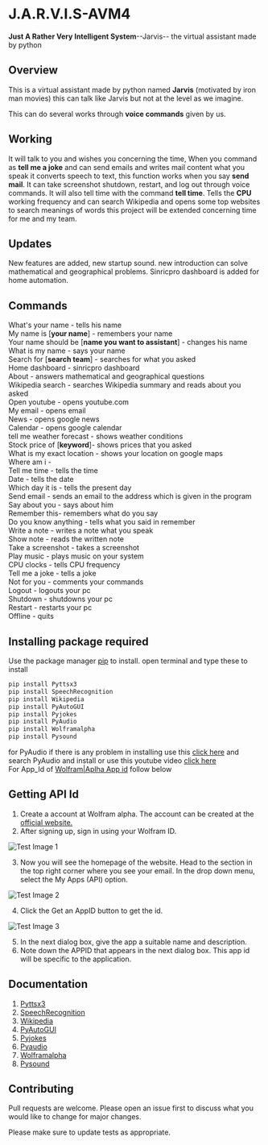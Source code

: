# J.A.R.V.I.S-AVM4
**Just A Rather Very Intelligent System**--Jarvis--
 the virtual assistant made by python  

## Overview
This is a virtual assistant made by python named **Jarvis** (motivated by iron man movies)
this can talk like Jarvis but not at the level as we imagine.                                             

This can do several works through **voice commands** given by us.

## Working
It will talk to you and wishes you concerning the time,
When you command as **tell me a joke** and can send emails and writes mail content what you speak it converts speech to text, this function works when you say **send mail**. It can take screenshot shutdown, restart, and log out through voice commands. It will also tell time with the command **tell time**. Tells the **CPU** working frequency and can search Wikipedia and opens some top websites to search meanings of words this project will be extended concerning time for me and my team.

## Updates
New features are added, new startup sound. new introduction can solve mathematical and geographical problems. Sinricpro dashboard is added for home automation.

## Commands
 

What's your name - tells his name                                                                
My name is [**your name**] - remembers your name                                       
Your name should be [**name you want to assistant**] - changes his name                           
What is my name - says your name                                                                  
Search for [**search team**] - searches for what you asked                                        
Home dashboard - sinricpro dashboard                                        
About - answers mathematical and geographical questions       
Wikipedia search - searches Wikipedia summary and reads about you asked                         
Open youtube - opens youtube.com                                                                   
My email - opens email                                                                                      
News - opens google news                                                                               
Calendar - opens google calendar                                                                                                                              
tell me weather forecast - shows weather conditions                                               
Stock price of [**keyword**]- shows prices that you asked                                           
What is my exact location - shows your location on google maps                                  
Where am i -                                                                                              
Tell me time - tells the time                                                                     
Date - tells the date                                                                              
Which day it is - tells the present day                                                                              
Send email - sends an email to the address which is given in the program                                
Say about you - says about him                                                                       
Remember this- remembers what do you say                                                           
Do you know anything - tells what you said in remember                                          
Write a note - writes a note what you speak                                                           
Show note - reads the written note                                           
Take a screenshot - takes a screenshot                                                                  
Play music - plays music on your system                                                          
CPU clocks - tells CPU frequency                                                                    
Tell me a joke - tells a joke                                                                    
Not for you - comments your commands                                                                    
Logout - logouts your pc                                                                     
Shutdown - shutdowns your pc                                                                   
Restart - restarts your pc                                                                                                                                                                        
Offline - quits                                                                                 


## Installing package required

Use the package manager [pip](https://pip.pypa.io/en/stable/) to install.
open terminal and type these to install

```python
pip install Pyttsx3
pip install SpeechRecognition
pip install Wikipedia
pip install PyAutoGUI
pip install Pyjokes
pip install PyAudio
pip install Wolframalpha 
pip install Pysound
```
for PyAudio if there is any problem in installing use this [click here](https://www.lfd.uci.edu/~gohlke/pythonlibs/) and search PyAudio and install
or use this youtube video [click here](https://www.youtube.com/watch?v=-3am_5jMzJ4&t=307s)                                                                              
For App_Id of [Wolfram|Aplha App id](https://www.wolframalpha.com/) follow below                              
                                                                                                         
## Getting API Id

1. Create a account at Wolfram alpha. The account can be created at the [official website.](https://www.wolframalpha.com/)                                                                                            
2. After signing up, sign in using your Wolfram ID.

![Test Image 1](https://media.geeksforgeeks.org/wp-content/uploads/20191001183258/Screenshot-734-1024x214.png)                                  

3. Now you will see the homepage of the website. Head to the section in the top right corner where you see your email. In the drop down menu, select the My Apps (API) option.

![Test Image 2](https://media.geeksforgeeks.org/wp-content/uploads/20191001183957/Screenshot-818.png)



4. Click the Get an AppID button to get the id.                                                 

![Test Image 3](https://media.geeksforgeeks.org/wp-content/uploads/20191001184339/Screenshot-920.png)

5. In the next dialog box, give the app a suitable name and description.
6. Note down the APPID that appears in the next dialog box. This app id will be specific to the application.


## Documentation
1. [Pyttsx3](https://pypi.org/project/pyttsx3/)
2. [SpeechRecognition](https://pypi.org/project/SpeechRecognition/)
3. [Wikipedia](https://pypi.org/project/wikipedia/)
4. [PyAutoGUI](https://pypi.org/project/PyAutoGUI/)
5. [Pyjokes](https://pypi.org/project/pyjokes/)
6. [Pyaudio](https://pypi.org/project/PyAudio/)
7. [Wolframalpha](https://pypi.org/project/wolframalpha/)
8. [Pysound](https://pypi.org/project/pysound/)
## Contributing
Pull requests are welcome. Please open an issue first to discuss what you would like to change for major changes.

Please make sure to update tests as appropriate.

